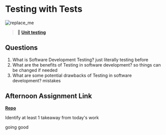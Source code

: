 # Testing with Tests

![replace_me](https://codeworks.blob.core.windows.net/public/assets/img/illustrations/placeholder.svg)

> **📖 [Unit testing](https://codeworksacademy.com/fs-student-guide/resources/wk8-9/03-Unit-Testing)**

## Questions

1. What is Software Development Testing?
just literally testing before
2. What are the benefits of Testing in software development?
so things can be changed if needed
3. What are some potential drawbacks of Testing in software development?
mistakes
## Afternoon Assignment Link

**[Repo](https://github.com/juliopleon/capstone)**

Identify at least 1 takeaway from today's work

going good